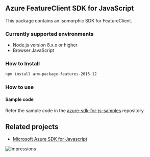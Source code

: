 ## Azure FeatureClient SDK for JavaScript

This package contains an isomorphic SDK for FeatureClient.

### Currently supported environments

- Node.js version 8.x.x or higher
- Browser JavaScript

### How to Install

```bash
npm install arm-package-features-2015-12
```

### How to use

#### Sample code

Refer the sample code in the [azure-sdk-for-js-samples](https://github.com/Azure/azure-sdk-for-js-samples) repository.

## Related projects

- [Microsoft Azure SDK for Javascript](https://github.com/Azure/azure-sdk-for-js)


![Impressions](https://azure-sdk-impressions.azurewebsites.net/api/impressions/azure-sdk-for-js%2Fsdk%2Fcdn%2Farm-cdn%2FREADME.png)